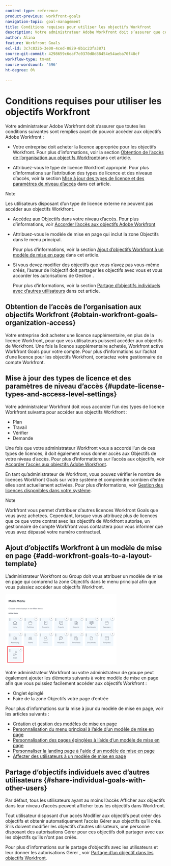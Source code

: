 ```yaml
---
content-type: reference
product-previous: workfront-goals
navigation-topic: goal-management
title: Conditions requises pour utiliser les objectifs Workfront
description: Votre administrateur Adobe Workfront doit s’assurer que certaines conditions sont remplies avant de pouvoir accéder aux objectifs Adobe Workfront.
author: Alina
feature: Workfront Goals
exl-id: 3c7c832b-3e00-4ced-8829-8b1c23fa3871
source-git-commit: 4298659c6eaf7c0370d8d88454e54aeba70f48cf
workflow-type: tm+mt
source-wordcount: '596'
ht-degree: 0%

---
```


# Conditions requises pour utiliser les objectifs Workfront

Votre administrateur Adobe Workfront doit s’assurer que toutes les conditions suivantes sont remplies avant de pouvoir accéder aux objectifs Adobe Workfront :

<!--drafted for P&P - replace the first bullet with this one when licensing changes: 
* Your company must purchase the correct Adobe Worfront plan or Adobe Workfront Goal license. For information, see the section [Obtain Workfront Goals organization access](#obtain-workfront-goals-organization-access)in this article.-->

* Votre entreprise doit acheter la licence appropriée pour les objectifs Workfront. Pour plus d’informations, voir la section [Obtention de l’accès de l’organisation aux objectifs Workfront](#obtain-workfront-goals-organization-access)dans cet article.

* Attribuez-vous le type de licence Workfront approprié. Pour plus d’informations sur l’attribution des types de licence et des niveaux d’accès, voir la section [Mise à jour des types de licence et des paramètres de niveau d’accès](#update-license-types-and-access-level-settings) dans cet article.

>[!NOTE]
>
>Les utilisateurs disposant d’un type de licence externe ne peuvent pas accéder aux objectifs Workfront.

* Accédez aux Objectifs dans votre niveau d’accès. Pour plus d’informations, voir [Accorder l’accès aux objectifs Adobe Workfront](../../administration-and-setup/add-users/configure-and-grant-access/grant-access-goals.md)

* Attribuez-vous le modèle de mise en page qui inclut la zone Objectifs dans le menu principal.

   Pour plus d’informations, voir la section [Ajout d’objectifs Workfront à un modèle de mise en page](#add-workfront-goals-to-a-layout-template) dans cet article.

* Si vous devez modifier des objectifs que vous n’avez pas vous-même créés, l’auteur de l’objectif doit partager les objectifs avec vous et vous accorder les autorisations de Gestion .

   Pour plus d’informations, voir la section [Partage d’objectifs individuels avec d’autres utilisateurs](#share-individual-goals-with-other-users) dans cet article.

## Obtention de l’accès de l’organisation aux objectifs Workfront {#obtain-workfront-goals-organization-access}

<!--drafted for P&P release: 

If your company has a current Workfront plan, you must have one of the following:

* An Ultimate Workfront plan. Workfront Goals are included in this plan. 
* A Select or higher Workfront plan and a separate Workfront Goals license. -->

<!-- drafted for P&P - add this to the sentence below at release: 

If your company has a legacy Workfront plan, -->

Votre entreprise doit acheter une licence supplémentaire, en plus de la licence Workfront, pour que vos utilisateurs puissent accéder aux objectifs de Workfront. Une fois la licence supplémentaire achetée, Workfront active Workfront Goals pour votre compte. Pour plus d’informations sur l’achat d’une licence pour les objectifs Workfront, contactez votre gestionnaire de compte Workfront.

## Mise à jour des types de licence et des paramètres de niveau d’accès  {#update-license-types-and-access-level-settings}

<!--drafted for P&P release: 
If your company has the current access level model, your Workfront administrator must grant you one of the following Workfront license types to access Workfront Goals: 

* Contributor
* Light
* Standard-->

<!--drafted for P&P release: add this to the first sentence: 
If your company has the legacy access level model, -->

Votre administrateur Workfront doit vous accorder l’un des types de licence Workfront suivants pour accéder aux objectifs Workfront :

* Plan
* Travail
* Vérifier
* Demande

Une fois que votre administrateur Workfront vous a accordé l’un de ces types de licences, il doit également vous donner accès aux Objectifs de votre niveau d’accès. Pour plus d’informations sur l’accès aux objectifs, voir [Accorder l’accès aux objectifs Adobe Workfront](../../administration-and-setup/add-users/configure-and-grant-access/grant-access-goals.md).

En tant qu’administrateur de Workfront, vous pouvez vérifier le nombre de licences Workfront Goals sur votre système et comprendre combien d’entre elles sont actuellement activées. Pour plus d’informations, voir [Gestion des licences disponibles dans votre système](../../administration-and-setup/get-started-wf-administration/manage-available-licenses-in-your-system.md).

>[!NOTE]
>
>Workfront vous permet d’attribuer d’autres licences Workfront Goals que vous avez achetées. Cependant, lorsque vous attribuez plus de licences que ce que votre contrat avec les objectifs de Workfront autorise, un gestionnaire de compte Workfront vous contactera pour vous informer que vous avez dépassé votre numéro contractuel.

## Ajout d’objectifs Workfront à un modèle de mise en page {#add-workfront-goals-to-a-layout-template}

L’administrateur Workfront ou Group doit vous attribuer un modèle de mise en page qui comprend la zone Objectifs dans le menu principal afin que vous puissiez accéder aux objectifs Workfront.

![](assets/layout-template-align-highlighted-350x220.png)

Votre administrateur Workfront ou votre administrateur de groupe peut également ajouter les éléments suivants à votre modèle de mise en page afin que vous puissiez facilement accéder aux objectifs Workfront :

* Onglet épinglé
* Faire de la zone Objectifs votre page d’entrée

Pour plus d’informations sur la mise à jour du modèle de mise en page, voir les articles suivants :

* [Création et gestion des modèles de mise en page](../../administration-and-setup/customize-workfront/use-layout-templates/create-and-manage-layout-templates.md)
* [Personnalisation du menu principal à l’aide d’un modèle de mise en page](../../administration-and-setup/customize-workfront/use-layout-templates/customize-main-menu.md)
* [Personnalisation des pages épinglées à l’aide d’un modèle de mise en page](../../administration-and-setup/customize-workfront/use-layout-templates/customize-pinned-pages.md)
* [Personnaliser la landing page à l&#39;aide d&#39;un modèle de mise en page](../../administration-and-setup/customize-workfront/use-layout-templates/customize-landing-page.md)
* [Affecter des utilisateurs à un modèle de mise en page](../../administration-and-setup/customize-workfront/use-layout-templates/assign-users-to-layout-template.md)

## Partage d’objectifs individuels avec d’autres utilisateurs {#share-individual-goals-with-other-users}

Par défaut, tous les utilisateurs ayant au moins l’accès Afficher aux objectifs dans leur niveau d’accès peuvent afficher tous les objectifs dans Workfront.

Tout utilisateur disposant d’un accès Modifier aux objectifs peut créer des objectifs et obtenir automatiquement l’accès Gérer aux objectifs qu’il crée. S’ils doivent modifier les objectifs d’autres utilisateurs, une personne disposant des autorisations Gérer pour ces objectifs doit partager avec eux les objectifs qu’ils n’ont pas créés.

Pour plus d’informations sur le partage d’objectifs avec les utilisateurs et leur donner les autorisations Gérer , voir [Partage d’un objectif dans les objectifs Workfront](../../workfront-goals/workfront-goals-settings/share-a-goal.md).

